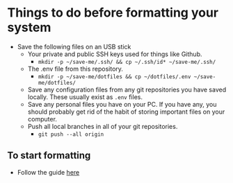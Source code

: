 # Things to do before formatting your system

- Save the following files on an USB stick
  - Your private and public SSH keys used for things like Github.
    - `mkdir -p ~/save-me/.ssh/ && cp ~/.ssh/id* ~/save-me/.ssh/`
  - The .env file from this repository.
    - `mkdir -p ~/save-me/dotfiles && cp ~/dotfiles/.env ~/save-me/dotfiles/`
  - Save any configuration files from any git repositories you have saved locally. These usually exist as `.env` files.
  - Save any personal files you have on your PC. If you have any, you should probably get rid of the habit of storing important files on your computer.
  - Push all local branches in all of your git repositories.
    - `git push --all origin`

## To start formatting
- Follow the guide [here](https://support.apple.com/guide/mac-help/erase-your-mac-mchl7676b710/13.0/mac/13.0)
